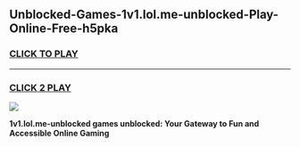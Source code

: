 
## Unblocked-Games-1v1.lol.me-unblocked-Play-Online-Free-h5pka
<h3>
<a href="https://premium76.site?title=1v1.lol.me-unblocked&ref=26A">CLICK TO PLAY</a></h3>
<hr>

<h3>
<a href="https://premium76.site?title=1v1.lol.me-unblocked&ref=26A">CLICK 2 PLAY</a>
  
</h3>

<a href="https://premium76.site?title=1v1.lol.me-unblocked&ref=26A"><img src="https://clearcache.store/games.png"></a>


**1v1.lol.me-unblocked games unblocked: Your Gateway to Fun and Accessible Online Gaming**
